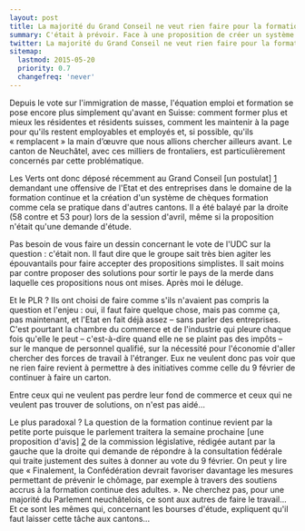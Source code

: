 ```yaml
---
layout: post
title: La majorité du Grand Conseil ne veut rien faire pour la formation continue
summary: C'était à prévoir. Face à une proposition de créer un système de chèques de formation continue, la droite du Grand Conseil dit non. Et attend de la Confédération qu'elle le fasse à notre place. Mais elle plébiscite le fédéralisme concernant les bourses d'étude...
twitter: La majorité du Grand Conseil ne veut rien faire pour la formation continue
sitemap:
  lastmod: 2015-05-20
  priority: 0.7
  changefreq: 'never'
---
```


Depuis le vote sur l'immigration de masse, l'équation emploi et formation se pose encore plus simplement qu'avant en Suisse: comment former plus et mieux les résidentes et résidents suisses, 
comment les maintenir à la page pour qu'ils restent employables et employés et, si possible, qu'ils « remplacent » la main d’œuvre que nous allions chercher ailleurs avant. Le canton de Neuchâtel, 
avec ces milliers de frontaliers, est particulièrement concernés par cette problématique.

Les Verts ont donc déposé récemment au Grand Conseil [un postulat] [1] demandant une offensive de l'Etat et des entreprises dans le domaine de la formation continue et la création d'un système de chèques formation 
comme cela se pratique dans d'autres cantons. Il a été balayé par la droite (58 contre et 53 pour) lors de la session d'avril, même si la proposition n'était qu'une demande d'étude.

Pas besoin de vous faire un dessin concernant le vote de l'UDC sur la question : c'était non. Il faut dire que le groupe sait très bien agiter les épouvantails pour faire 
accepter des propositions simplistes. Il sait moins par contre proposer des solutions pour sortir le pays de la merde dans laquelle ces propositions nous ont mises. Après moi le déluge.

Et le PLR ? Ils ont choisi de faire comme s'ils n'avaient pas compris la question et l'enjeu : oui, il faut faire quelque chose, mais pas comme ça, pas maintenant, et l'Etat en fait déjà 
assez – sans parler des entreprises. C'est pourtant la chambre du commerce et de l'industrie qui pleure chaque fois qu'elle le peut – c'est-à-dire quand elle ne se plaint pas des impôts – sur 
le manque de personnel qualifié, sur la nécessité pour l'économie d'aller chercher des forces de travail à l'étranger. Eux ne veulent donc pas voir que ne rien faire revient à permettre à 
des initiatives comme celle du 9 février de continuer à faire un carton.

Entre ceux qui ne veulent pas perdre leur fond de commerce et ceux qui ne veulent pas trouver de solutions, on n'est pas aidé…

Le plus paradoxal ? La question de la formation continue revient par la petite porte puisque le parlement traitera la semaine prochaine [une proposition d'avis] [2] de la 
commission législative, rédigée autant par la gauche que la droite qui demande de répondre à la consultation fédérale qui traite justement des suites à donner au vote du 9 février. On peut y lire que « Finalement, 
la Confédération devrait favoriser davantage les mesures permettant de prévenir le chômage, par exemple à travers des soutiens accrus à la formation continue des adultes. ». Ne cherchez pas, pour une majorité 
du Parlement neuchâtelois, ce sont aux autres de faire le travail... Et ce sont les mêmes qui, concernant les bourses d'étude, expliquent qu'il faut laisser cette tâche aux cantons...

[1]: http://www.ne.ch/autorites/GC/objets/Documents/Postulats/2015/15116.pdf
[2]: http://www.ne.ch/autorites/GC/objets/Documents/PropositionsAvis/2015/15143.pdf
